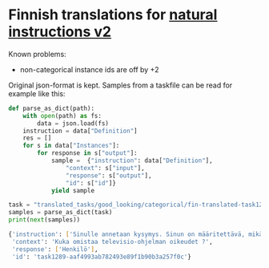 # Finnish translations for [natural instructions v2](https://github.com/allenai/natural-instructions)

Known problems:
* non-categorical instance ids are off by +2


Original json-format is kept. Samples from a taskfile can be read for example like this:


```python
def parse_as_dict(path):
    with open(path) as fs:
        data = json.load(fs)
    instruction = data["Definition"]
    res = []
    for s in data["Instances"]:
        for response in s["output"]:
            sample =  {"instruction": data["Definition"], 
                "context": s["input"], 
                "response": s["output"], 
                "id": s["id"]}
            yield sample

task = "translated_tasks/good_looking/categorical/fin-translated-task1289_trec_classification.json"
samples = parse_as_dict(task)
print(next(samples))

```
```bash
{'instruction': ['Sinulle annetaan kysymys. Sinun on määritettävä, mikä luokka kuvaa kysymystä paremmin. Kysymys kuuluu kuvausluokkaan, jos siinä kysytään kuvauksesta ja abstrakteista käsitteistä. Entiteettikysymykset koskevat entiteettejä, kuten eläimiä, värejä, urheilulajeja jne. Lyhennekysymykset kysyvät lyhenteistä ja lyhennetyistä ilmauksista. Ihmisiä, henkilön kuvausta ja henkilöiden ryhmää tai organisaatiota koskevat kysymykset luokitellaan luokkaan Ihminen. Määräkysymykset koskevat numeerisia arvoja ja sijaintikysymykset sijainteja, kaupunkeja ja maita. Vastaus saa olla pituudeltaan yhden sanan. Vastaa "Kuvaus", "Entiteetti", "Lyhenne", "Henkilö", "Määrä" tai "Sijainti".'],
 'context': 'Kuka omistaa televisio-ohjelman oikeudet ?',
 'response': ['Henkilö'],
 'id': 'task1289-aaf4993ab782493e89f1b90b3a257f0c'}
 ```
